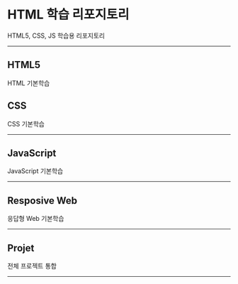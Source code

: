 # HTML 학습 리포지토리
HTML5, CSS, JS 학습용 리포지토리

-------------------------------------
## HTML5
HTML 기본학습

## CSS
CSS 기본학습

-------------------------------------------

## JavaScript
JavaScript 기본학습

-------------------------------------------

## Resposive Web
응답형 Web 기본학습

-------------------------------------------

## Projet
전체 프로젝트 통합

-------------------------------------------

